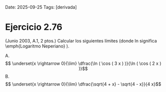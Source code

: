 Date: 2025-09-25
Tags: [derivada]

# Ejercicio 2.76

 (Junio 2003, A.1, 2 ptos.) Calcular los siguientes límites (donde ln significa  \emph{Logaritmo Neperiano} ).

A.   $$ \underset{x \rightarrow 0}{\lim} \dfrac{\ln ( \cos ( 3 x ) )}{\ln ( \cos ( 2 x ) )}$$ 
B.   $$ \underset{x \rightarrow 0}{\lim} \dfrac{\sqrt{4 + x} - \sqrt{4 - x}}{4 x}$$ 
